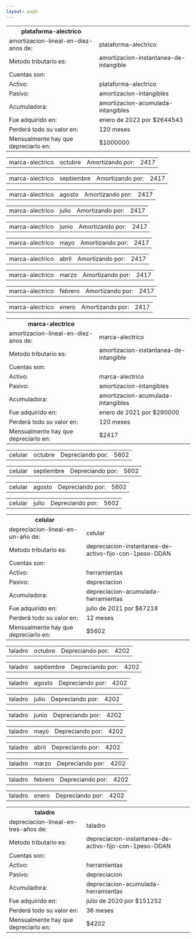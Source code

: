 ```yaml
--- 
layout: page
--- 
```

<table> <tbody>
<tr><th>plataforma-alectrico</th></tr>
<tr><td>amortizacion-lineal-en-diez-anos de: </td><td> plataforma-alectrico </td> </tr> 
<tr><td> Metodo tributario es: </td><td> amortizacion-instantanea-de-intangible</td></tr>
<tr><td> Cuentas son:  </td></tr>
<tr><td>  Activo: </td><td> plataforma-alectrico</td></tr>
<tr><td>  Pasivo: </td><td>  amortizacion-intangibles</td></tr>
<tr><td> Acumuladora:</td><td>  amortizacion-acumulada-intangibles</td></tr>
<tr><td> Fue adquirido en: </td> <td> enero de 2022 por $2644543</td></tr>
<tr><td> Perderá todo su valor en: </td><td> 120 meses </td></tr> 
<tr><td> Mensualmente hay que depreciarlo en: </td><td> $1000000</td></tr>
</tbody></table> 
<table><tbody>
<tr><td> marca-alectrico</td> <td>octubre</td><td> Amortizando por: </td> <td>2417</td></tr>
</tbody></table>
<table><tbody>
<tr><td> marca-alectrico</td> <td>septiembre</td><td> Amortizando por: </td> <td>2417</td></tr>
</tbody></table>
<table><tbody>
<tr><td> marca-alectrico</td> <td>agosto</td><td> Amortizando por: </td> <td>2417</td></tr>
</tbody></table>
<table><tbody>
<tr><td> marca-alectrico</td> <td>julio</td><td> Amortizando por: </td> <td>2417</td></tr>
</tbody></table>
<table><tbody>
<tr><td> marca-alectrico</td> <td>junio</td><td> Amortizando por: </td> <td>2417</td></tr>
</tbody></table>
<table><tbody>
<tr><td> marca-alectrico</td> <td>mayo</td><td> Amortizando por: </td> <td>2417</td></tr>
</tbody></table>
<table><tbody>
<tr><td> marca-alectrico</td> <td>abril</td><td> Amortizando por: </td> <td>2417</td></tr>
</tbody></table>
<table><tbody>
<tr><td> marca-alectrico</td> <td>marzo</td><td> Amortizando por: </td> <td>2417</td></tr>
</tbody></table>
<table><tbody>
<tr><td> marca-alectrico</td> <td>febrero</td><td> Amortizando por: </td> <td>2417</td></tr>
</tbody></table>
<table><tbody>
<tr><td> marca-alectrico</td> <td>enero</td><td> Amortizando por: </td> <td>2417</td></tr>
</tbody></table>
<table> <tbody>
<tr><th>marca-alectrico</th></tr>
<tr><td>amortizacion-lineal-en-diez-anos de: </td><td> marca-alectrico </td> </tr> 
<tr><td> Metodo tributario es: </td><td> amortizacion-instantanea-de-intangible</td></tr>
<tr><td> Cuentas son:  </td></tr>
<tr><td>  Activo: </td><td> marca-alectrico</td></tr>
<tr><td>  Pasivo: </td><td>  amortizacion-intangibles</td></tr>
<tr><td> Acumuladora:</td><td>  amortizacion-acumulada-intangibles</td></tr>
<tr><td> Fue adquirido en: </td> <td> enero de 2021 por $290000</td></tr>
<tr><td> Perderá todo su valor en: </td><td> 120 meses </td></tr> 
<tr><td> Mensualmente hay que depreciarlo en: </td><td> $2417</td></tr>
</tbody></table> 
<table><tbody>
<tr><td> celular</td> <td>octubre</td><td> Depreciando por: </td> <td>5602</td></tr>
</tbody></table>
<table><tbody>
<tr><td> celular</td> <td>septiembre</td><td> Depreciando por: </td> <td>5602</td></tr>
</tbody></table>
<table><tbody>
<tr><td> celular</td> <td>agosto</td><td> Depreciando por: </td> <td>5602</td></tr>
</tbody></table>
<table><tbody>
<tr><td> celular</td> <td>julio</td><td> Depreciando por: </td> <td>5602</td></tr>
</tbody></table>
<table> <tbody>
<tr><th>celular</th></tr>
<tr><td>depreciacion-lineal-en-un-año de: </td><td> celular </td> </tr> 
<tr><td> Metodo tributario es: </td><td> depreciacion-instantanea-de-activo-fijo-con-1peso-DDAN</td></tr>
<tr><td> Cuentas son:  </td></tr>
<tr><td>  Activo: </td><td> herramientas</td></tr>
<tr><td>  Pasivo: </td><td>  depreciacion</td></tr>
<tr><td> Acumuladora:</td><td>  depreciacion-acumulada-herramientas</td></tr>
<tr><td> Fue adquirido en: </td> <td> julio de 2021 por $67218</td></tr>
<tr><td> Perderá todo su valor en: </td><td> 12 meses </td></tr> 
<tr><td> Mensualmente hay que depreciarlo en: </td><td> $5602</td></tr>
</tbody></table> 
<table><tbody>
<tr><td> taladro</td> <td>octubre</td><td> Depreciando por: </td> <td>4202</td></tr>
</tbody></table>
<table><tbody>
<tr><td> taladro</td> <td>septiembre</td><td> Depreciando por: </td> <td>4202</td></tr>
</tbody></table>
<table><tbody>
<tr><td> taladro</td> <td>agosto</td><td> Depreciando por: </td> <td>4202</td></tr>
</tbody></table>
<table><tbody>
<tr><td> taladro</td> <td>julio</td><td> Depreciando por: </td> <td>4202</td></tr>
</tbody></table>
<table><tbody>
<tr><td> taladro</td> <td>junio</td><td> Depreciando por: </td> <td>4202</td></tr>
</tbody></table>
<table><tbody>
<tr><td> taladro</td> <td>mayo</td><td> Depreciando por: </td> <td>4202</td></tr>
</tbody></table>
<table><tbody>
<tr><td> taladro</td> <td>abril</td><td> Depreciando por: </td> <td>4202</td></tr>
</tbody></table>
<table><tbody>
<tr><td> taladro</td> <td>marzo</td><td> Depreciando por: </td> <td>4202</td></tr>
</tbody></table>
<table><tbody>
<tr><td> taladro</td> <td>febrero</td><td> Depreciando por: </td> <td>4202</td></tr>
</tbody></table>
<table><tbody>
<tr><td> taladro</td> <td>enero</td><td> Depreciando por: </td> <td>4202</td></tr>
</tbody></table>
<table> <tbody>
<tr><th>taladro</th></tr>
<tr><td>depreciacion-lineal-en-tres-años de: </td><td> taladro </td> </tr> 
<tr><td> Metodo tributario es: </td><td> depreciacion-instantanea-de-activo-fijo-con-1peso-DDAN</td></tr>
<tr><td> Cuentas son:  </td></tr>
<tr><td>  Activo: </td><td> herramientas</td></tr>
<tr><td>  Pasivo: </td><td>  depreciacion</td></tr>
<tr><td> Acumuladora:</td><td>  depreciacion-acumulada-herramientas</td></tr>
<tr><td> Fue adquirido en: </td> <td> julio de 2020 por $151252</td></tr>
<tr><td> Perderá todo su valor en: </td><td> 36 meses </td></tr> 
<tr><td> Mensualmente hay que depreciarlo en: </td><td> $4202</td></tr>
</tbody></table> 
